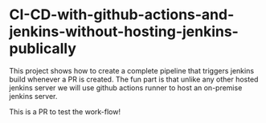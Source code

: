 # CI-CD-with-github-actions-and-jenkins-without-hosting-jenkins-publically
This project shows how to create a complete pipeline that triggers jenkins build whenever a PR is created. The fun part is that unlike any other hosted jenkins server we will use github actions runner to host an on-premise jenkins server.

This is a PR to test the work-flow!
